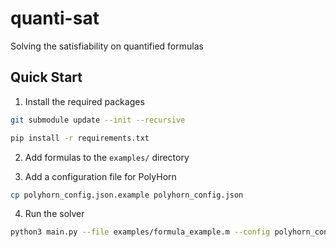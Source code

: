 # quanti-sat
Solving the satisfiability on quantified formulas


## Quick Start
1. Install the required packages
```bash
git submodule update --init --recursive

pip install -r requirements.txt
```

2. Add formulas to the `examples/` directory

3. Add a configuration file for PolyHorn
```bash
cp polyhorn_config.json.example polyhorn_config.json
```

4. Run the solver
```bash
python3 main.py --file examples/formula_example.m --config polyhorn_config.json
```

